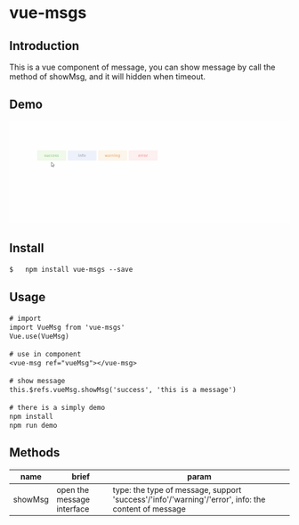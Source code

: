 # vue-msgs

## Introduction
 This is a vue component of message, you can show message by call the method of showMsg, and it will hidden when timeout.

## Demo
![demo](./msg.gif)

## Install
``` 
$   npm install vue-msgs --save
```

## Usage
```
# import
import VueMsg from 'vue-msgs'
Vue.use(VueMsg)

# use in component
<vue-msg ref="vueMsg"></vue-msg>

# show message
this.$refs.vueMsg.showMsg('success', 'this is a message')

# there is a simply demo
npm install
npm run demo

```

## Methods
name | brief |  param   
-|-|-   
showMsg | open the message interface | type: the type of message, support 'success'/'info'/'warning'/'error', info: the content of message |   
  